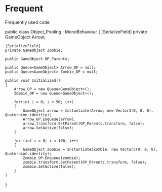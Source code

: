 # Frequent
 Frequently used code
 
 public class Object_Pooling : MonoBehaviour
{
    [SerializeField]
    private GameObject Arrow;

    [SerializeField]
    private GameObject Zombie;

    public GameObject OP_Parents;

    public Queue<GameObject> Arrow_OP = null;
    public Queue<GameObject> Zombie_OP = null;

    public void Initialized()
    {
        Arrow_OP = new Queue<GameObject>();
        Zombie_OP = new Queue<GameObject>();

        for(int i = 0; i < 50; i++)
        {
            GameObject arrow = Instantiate(Arrow, new Vector3(0, 0, 0), Quaternion.identity);
            Arrow_OP.Enqueue(arrow);
            arrow.transform.SetParent(OP_Parents.transform, false);
            arrow.SetActive(false);
        }

        for (int i = 0; i < 100; i++)
        {
            GameObject zombie = Instantiate(Zombie, new Vector3(0, 0, 0), Quaternion.identity);
            Zombie_OP.Enqueue(zombie);
            zombie.transform.SetParent(OP_Parents.transform, false);
            zombie.SetActive(false);
        }
    }
}
